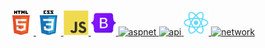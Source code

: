 <!-- Web & Programlama Dilleri -->
<a href="https://www.w3.org/html/" target="_blank" rel="noreferrer">
  <img src="https://raw.githubusercontent.com/devicons/devicon/master/icons/html5/html5-original-wordmark.svg" alt="html5" width="40" height="40"/>
</a>
<a href="https://www.w3schools.com/css/" target="_blank" rel="noreferrer">
  <img src="https://raw.githubusercontent.com/devicons/devicon/master/icons/css3/css3-original-wordmark.svg" alt="css3" width="40" height="40"/>
</a>
<a href="https://developer.mozilla.org/en-US/docs/Web/JavaScript" target="_blank" rel="noreferrer">
  <img src="https://raw.githubusercontent.com/devicons/devicon/master/icons/javascript/javascript-original.svg" alt="javascript" width="40" height="40"/>
</a>
<a href="https://getbootstrap.com/" target="_blank" rel="noreferrer">
  <img src="https://raw.githubusercontent.com/devicons/devicon/master/icons/bootstrap/bootstrap-original.svg" alt="bootstrap" width="40" height="40"/>
</a>
<a href="https://dotnet.microsoft.com/apps/aspnet" target="_blank" rel="noreferrer">
  <img src="https://upload.wikimedia.org/wikipedia/commons/2/2f/Logo_NET_Core.svg" alt="aspnet" width="40" height="40"/>
</a>
<a href="https://developer.mozilla.org/en-US/docs/Web/API" target="_blank" rel="noreferrer">
  <img src="https://img.icons8.com/external-flat-juicy-fish/60/external-api-coding-and-development-flat-flat-juicy-fish.png" alt="api" width="40" height="40"/>
</a>
<a href="https://react.dev/" target="_blank" rel="noreferrer">
  <img src="https://raw.githubusercontent.com/devicons/devicon/master/icons/react/react-original.svg" alt="react" width="40" height="40"/>
</a>
<!-- Ağ ve Network Bilgisi -->
<a href="https://www.wireshark.org/" target="_blank" rel="noreferrer">
  <img src="https://upload.wikimedia.org/wikipedia/commons/e/e3/Wireshark_icon.svg" alt="network" width="40" height="40"/>
</a>
